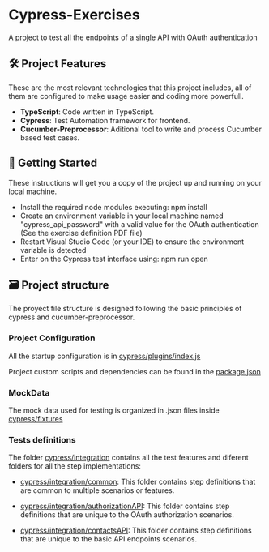 # Cypress-Exercises

A project to test all the endpoints of a single API with OAuth authentication

## 🛠️ Project Features

These are the most relevant technologies that this project includes, all of them are configured to make usage easier and coding more powerfull.

- **TypeScript**: Code written in TypeScript.
- **Cypress**: Test Automation framework for frontend.
- **Cucumber-Preprocessor**: Aditional tool to write and process Cucumber based test cases.

## 🏃 Getting Started

These instructions will get you a copy of the project up and running on your local machine.

- Install the required node modules executing: npm install
- Create an environment variable in your local machine named "cypress_api_password" with a valid value for the OAuth authentication (See the exercise definition PDF file)
- Restart Visual Studio Code (or your IDE) to ensure the environment variable is detected
- Enter on the Cypress test interface using: npm run open

## 🗃️ Project structure
The proyect file structure is designed following the basic principles of cypress and cucumber-preprocessor.

### Project Configuration

All the startup configuration is in [cypress/plugins/index.js](cypress/plugins/index.js)

Project custom scripts and dependencies can be found in the [package.json](package.json)

### MockData

The mock data used for testing is organized in .json files inside [cypress/fixtures](cypress/fixtures)

### Tests definitions

The folder [cypress/integration](cypress/integration) contains all the test features and diferent folders for all the step implementations:

- [cypress/integration/common](cypress/integration/common): This folder contains step definitions that are common to multiple scenarios or features.

- [cypress/integration/authorizationAPI](cypress/integration/authorizationAPI): This folder contains step definitions that are unique to the OAuth authorization scenarios.

- [cypress/integration/contactsAPI](cypress/integration/contactsAPI): This folder contains step definitions that are unique to the basic API endpoints scenarios.
